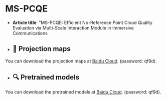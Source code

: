 # MS-PCQE

- **Article title**: "MS-PCQE: Efficient No-Reference Point Cloud Quality Evaluation via Multi-Scale Interaction Module in Immersive Communications


- ## 📁 Projection maps
You can download the projection maps at [Baidu Cloud](链接：https://pan.baidu.com/s/1llzmPwymHbG-eVBE2VwxYw). (password: qf9d).
- ## 🔍 Pretrained models
You can download the pretrained models at [Baidu Cloud](链接：https://pan.baidu.com/s/1llzmPwymHbG-eVBE2VwxYw). (password: qf9d).

